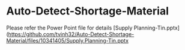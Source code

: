 # Auto-Detect-Shortage-Material
Please refer the Power Point file for details
[Supply Planning-Tin.pptx](https://github.com/tvinh32/Auto-Detect-Shortage-Material/files/10341405/Supply.Planning-Tin.pptx
